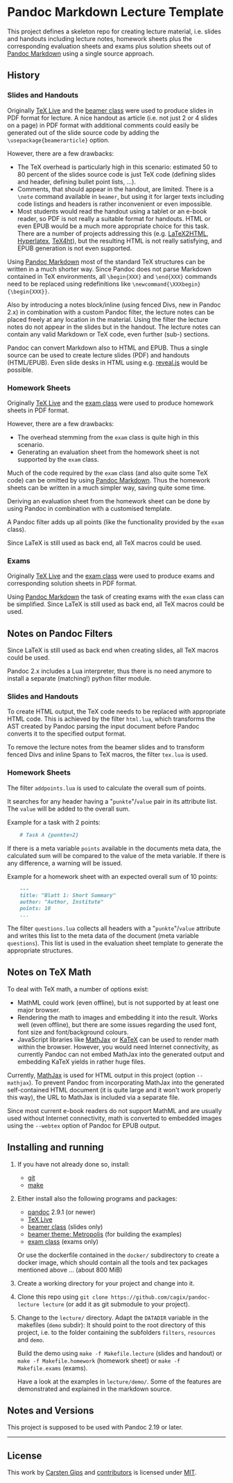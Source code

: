 # Pandoc Markdown Lecture Template

This project defines a skeleton repo for creating lecture material, i.e. slides and
handouts including lecture notes, homework sheets plus the corresponding evaluation
sheets and exams plus solution sheets out of [Pandoc Markdown](http://pandoc.org/MANUAL.html)
using a single source approach.


## History

### Slides and Handouts

Originally [TeX Live](https://www.tug.org/texlive/) and the
[beamer class](https://www.ctan.org/pkg/beamer) were used to produce
slides in PDF format for lecture. A nice handout as article (i.e. not
just 2 or 4 slides on a page) in PDF format with additional comments
could easily be generated out of the slide source code by adding the
`\usepackage{beamerarticle}` option.

However, there are a few drawbacks:

*   The TeX overhead is particularly high in this scenario: estimated 50 to 80
    percent of the slides source code is just TeX code (defining slides and
    header, defining bullet point lists, ...).
*   Comments, that should appear in the handout, are limited. There is a
    `\note` command available in `beamer`, but using it for larger texts
    including code listings and headers is rather inconvenient or even
    impossible.
*   Most students would read the handout using a tablet or an e-book reader,
    so PDF is not really a suitable format for handouts. HTML or even EPUB
    would be a much more appropriate choice for this task. There are a number
    of projects addressing this (e.g. [LaTeX2HTML](http://www.latex2html.org/),
    [Hyperlatex](http://hyperlatex.sourceforge.net/), [TeX4ht](http://www.tug.org/tex4ht/)),
    but the resulting HTML is not really satisfying, and EPUB generation
    is not even supported.

Using [Pandoc Markdown](http://pandoc.org/MANUAL.html) most of the standard
TeX structures can be written in a much shorter way. Since Pandoc does not
parse Markdown contained in TeX environments, all `\begin{XXX}` and `\end{XXX}`
commands need to be replaced using redefinitions like
`\newcommand{\XXXbegin}{\begin{XXX}}`.

Also by introducing a notes block/inline (using fenced Divs, new in Pandoc 2.x)
in combination with a custom Pandoc filter, the lecture notes can be placed
freely at any location in the material. Using the filter the lecture notes do
not appear in the slides but in the handout. The lecture notes can contain any
valid Markdown or TeX code, even further (sub-) sections.

Pandoc can convert Markdown also to HTML and EPUB. Thus a single source can
be used to create lecture slides (PDF) and handouts (HTML/EPUB). Even slide
desks in HTML using e.g. [reveal.js](http://lab.hakim.se/reveal-js/) would
be possible.


### Homework Sheets

Originally [TeX Live](https://www.tug.org/texlive/) and the
[exam class](https://www.ctan.org/pkg/exam) were used to produce
homework sheets in PDF format.

However, there are a few drawbacks:

*   The overhead stemming from the `exam` class is quite high in this scenario.
*   Generating an evaluation sheet from the homework sheet is not supported by
    the `exam` class.

Much of the code required by the `exam` class (and also quite some TeX code)
can be omitted by using [Pandoc Markdown](http://pandoc.org/MANUAL.html). Thus
the homework sheets can be written in a much simpler way, saving quite some time.

Deriving an evaluation sheet from the homework sheet can be done by using
Pandoc in combination with a customised template.

A Pandoc filter adds up all points (like the functionality provided
by the `exam` class).

Since LaTeX is still used as back end, all TeX macros could be used.


### Exams

Originally [TeX Live](https://www.tug.org/texlive/) and the
[exam class](https://www.ctan.org/pkg/exam) were used to produce
exams and corresponding solution sheets in PDF format.

Using [Pandoc Markdown](http://pandoc.org/MANUAL.html) the task of
creating exams with the `exam` class can be simplified.
Since LaTeX is still used as back end, all TeX macros could be used.


## Notes on Pandoc Filters

Since LaTeX is still used as back end when creating slides, all TeX macros
could be used.

Pandoc 2.x includes a Lua interpreter, thus there is no need anymore to install
a separate (matching!) python filter module.


### Slides and Handouts

To create HTML output, the TeX code needs to be replaced with appropriate HTML
code. This is achieved by the filter `html.lua`, which transforms the AST
created by Pandoc parsing the input document before Pandoc converts it to the
specified output format.

To remove the lecture notes from the beamer slides and to transform fenced Divs
and inline Spans to TeX macros, the filter `tex.lua` is used.


### Homework Sheets

The filter `addpoints.lua` is used to calculate the overall sum of points.

It searches for any header having a "`punkte`"/`value` pair in its attribute
list. The `value` will be added to the overall sum.

Example for a task with 2 points:
```markdown
    # Task A {punkte=2}
```

If there is a meta variable `points` available in the documents meta data, the
calculated sum will be compared to the value of the meta variable. If there is
any difference, a warning will be issued.

Example for a homework sheet with an expected overall sum of 10 points:
```markdown
    ---
    title: "Blatt 1: Short Summary"
    author: "Author, Institute"
    points: 10
    ...
```

The filter `questions.lua` collects all headers with a "`punkte`"/`value` attribute
and writes this list to the meta data of the document (meta variable `questions`).
This list is used in the evaluation sheet template to generate the appropriate
structures.


## Notes on TeX Math

To deal with TeX math, a number of options exist:

*   MathML could work (even offline), but is not supported by at least
    one major browser.
*   Rendering the math to images and embedding it into the result.
    Works well (even offline), but there are some issues regarding the
    used font, font size and font/background colours.
*   JavaScript libraries like [MathJax](https://www.mathjax.org/) or
    [KaTeX](https://github.com/Khan/KaTeX) can be used to render math
    within the browser. However, you would need Internet connectivity, as
    currently Pandoc can not embed MathJax into the generated output and
    embedding KaTeX yields in rather huge files.

Currently, [MathJax](https://www.mathjax.org/) is used for HTML output in
this project (option `--mathjax`). To prevent Pandoc from incorporating MathJax
into the generated self-contained HTML document (it is quite large and it won't
work properly this way), the URL to MathJax is included via a separate file.

Since most current e-book readers do not support MathML and are usually used
without Internet connectivity, math is converted to embedded images using
the `--webtex` option of Pandoc for EPUB output.


## Installing and running

1.  If you have not already done so, install:

    *   [git](https://git-scm.com/)
    *   [make](https://www.gnu.org/software/make/)

2.  Either install also the following programs and packages:

    *   [pandoc](http://pandoc.org/installing.html) 2.9.1 (or newer)
    *   [TeX Live](http://www.tug.org/texlive/)
    *   [beamer class](https://www.ctan.org/pkg/beamer) (slides only)
    *   [beamer theme: Metropolis](https://github.com/matze/mtheme) (for building the examples)
    *   [exam class](https://www.ctan.org/pkg/exam) (exams only)

    Or use the dockerfile contained in the `docker/` subdirectory to create a docker image,
    which should contain all the tools and tex packages mentioned above ... (about 800 MiB)

3.  Create a working directory for your project and change into it.

4.  Clone this repo using `git clone https://github.com/cagix/pandoc-lecture lecture`
    (or add it as git submodule to your project).

5.  Change to the `lecture/` directory. Adapt the `DATADIR` variable in the
    makefiles (`demo` subdir): It should point to the root directory of this
    project, i.e. to the folder containing the subfolders `filters`, `resources`
    and `demo`.

    Build the demo using `make -f Makefile.lecture` (slides and handout)
    or `make -f Makefile.homework` (homework sheet) or `make -f Makefile.exams`
    (exams).

    Have a look at the examples in `lecture/demo/`. Some of the features
    are demonstrated and explained in the markdown source.


## Notes and Versions

This project is supposed to be used with Pandoc 2.19 or later.


---

License
-------

This work by [Carsten Gips](https://github.com/cagix) and [contributors](https://github.com/cagix/pandoc-lecture/graphs/contributors) is licensed under [MIT](https://opensource.org/licenses/MIT).
